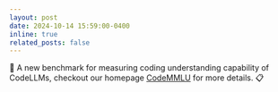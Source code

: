 ```yaml
---
layout: post
date: 2024-10-14 15:59:00-0400
inline: true
related_posts: false
---
```


<!-- :sparkles: I happy to share that our work on The Vault has been accepted to EMNLP Findings 2023. See more details [HERE](/blog/2023/the-vault). -->

🚀 A new benchmark for measuring coding understanding capability of CodeLLMs, checkout our homepage [CodeMMLU](https://fsoft-ai4code.github.io/codemmlu/) for more details. 📋

